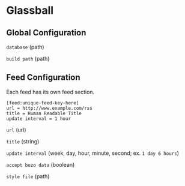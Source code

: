 Glassball
=========


Global Configuration
--------------------

`database` (path)

`build path` (path)



Feed Configuration
------------------

Each feed has its own feed section.

    [feed:unique-feed-key-here]
    url = http://www.example.com/rss
    title = Human Readable Title
    update interval = 1 hour


`url` (url)

`title` (string)

`update interval` (week, day, hour, minute, second; ex. `1 day 6 hours`)

`accept bozo data` (boolean)

`style file` (path)
